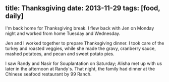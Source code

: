 title: Thanksgiving
date: 2013-11-29
tags: [food, daily]
---

I'm back home for Thanksgiving break. I flew back with Jen on Monday night and worked from home Tuesday and Wednesday.

Jen and I worked together to prepare Thanksgiving dinner. I took care of the turkey and roasted veggies, while she made the gravy, cranberry sauce, mashed potatoes, and pecan and sweet potato pies.

I saw Randy and Nasir for Souplantation on Saturday; Alisha met up with us later in the afternoon at Randy's. That night, the family had dinner at the Chinese seafood restaurant by 99 Ranch.